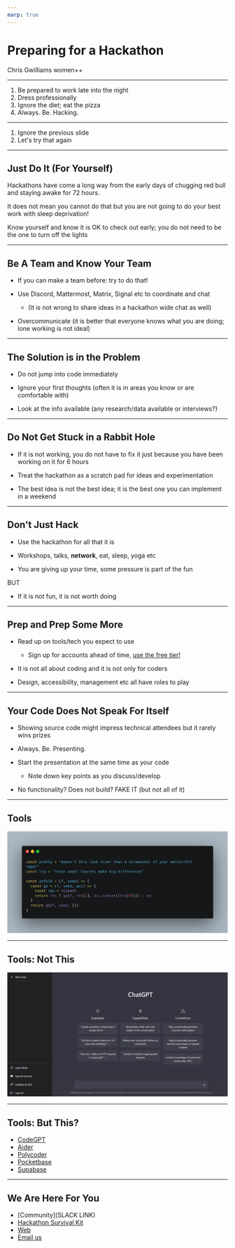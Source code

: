 ```yaml
---
marp: true
---
```


# Preparing for a Hackathon

Chris Gwilliams
women++

---

1. Be prepared to work late into the night
2. Dress professionally
3. Ignore the diet; eat the pizza
4. Always. Be. Hacking.

---

1. Ignore the previous slide
2. Let's try that again

---

## Just Do It (For Yourself)

Hackathons have come a long way from the early days of chugging red bull and staying awake for 72 hours.

It does not mean you cannot do that but you are not going to do your best work with sleep deprivation!

Know yourself and know it is OK to check out early; you do not need to be the one to turn off the lights

---

## Be A Team and Know Your Team

- If you can make a team before: try to do that!

- Use Discord, Mattermost, Matrix, Signal etc to coordinate and chat

    - (It is not wrong to share ideas in a hackathon wide chat as well)

- Overcommunicate (it is better that everyone knows what you are doing; lone working is not ideal)

---

## The Solution is in the Problem

- Do not jump into code immediately

- Ignore your first thoughts (often it is in areas you know or are comfortable with)

- Look at the info available (any research/data available or interviews?)

---

## Do Not Get Stuck in a Rabbit Hole

- If it is not working, you do not have to fix it just because you have been working on it for 6 hours

- Treat the hackathon as a scratch pad for ideas and experimentation

- The best idea is not the best idea; it is the best one you can implement in a weekend

---

## Don't Just Hack

- Use the hackathon for all that it is

- Workshops, talks, **network**, eat, sleep, yoga etc

- You are giving up your time, some pressure is part of the fun 

BUT

- If it is not fun, it is not worth doing

---

## Prep and Prep Some More

- Read up on tools/tech you expect to use
    - Sign up for accounts ahead of time, [use the free tier!](https://free-for.dev/#/)

- It is not all about coding and it is not only for coders

- Design, accessibility, management etc all have roles to play


---

## Your Code Does Not Speak For Itself

- Showing source code might impress technical attendees but it rarely wins prizes

- Always. Be. Presenting.

- Start the presentation at the same time as your code

    - Note down key points as you discuss/develop

- No functionality? Does not build? FAKE IT (but not all of it)

---

## Tools

![](img/code.png)


---

## Tools: Not This

![](img/gpt.jpg)

---

## Tools: But This?

- [CodeGPT](https://code-gpt-docs.vercel.app/docs/tutorial-ai-providers/openai)
- [Aider](https://aider.chat/examples/hello-world-flask.html)
- [Polycoder](https://github.com/VHellendoorn/Code-LMs)
- [Pocketbase](https://pocketbase.io)
- [Supabase](https://supabase.com)

---

## We Are Here For You

- [Community](SLACK LINK)
- [Hackathon Survival Kit](https://github.com/WomenPlusPlus/hackathon-survival-kit)
- [Web](https://womenplusplus.ch)
- [Email us](mailto:hello@womenplusplus.ch)
